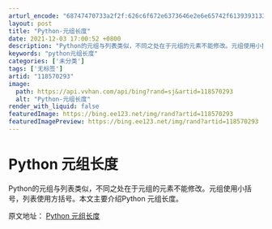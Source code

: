 ```yaml
---
arturl_encode: "68747470733a2f2f:626c6f672e6373646e2e6e65742f613939313336313536332f:61727469636c652f64657461696c732f313138353730323933"
layout: post
title: "Python-元组长度"
date: 2021-12-03 17:00:52 +0800
description: "Python的元组与列表类似，不同之处在于元组的元素不能修改。元组使用小括号，列表使用方括号。本文主"
keywords: "python元组长度"
categories: ['未分类']
tags: ['无标签']
artid: "118570293"
image:
  path: https://api.vvhan.com/api/bing?rand=sj&artid=118570293
  alt: "Python-元组长度"
render_with_liquid: false
featuredImage: https://bing.ee123.net/img/rand?artid=118570293
featuredImagePreview: https://bing.ee123.net/img/rand?artid=118570293
---
```


# Python 元组长度

Python的元组与列表类似，不同之处在于元组的元素不能修改。元组使用小括号，列表使用方括号。本文主要介绍Python 元组长度。
  
原文地址：
[Python 元组长度](https://www.cjavapy.com/article/1458/)
